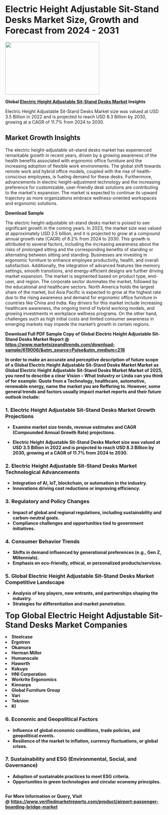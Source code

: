 <H1>Electric Height Adjustable Sit-Stand Desks Market Size, Growth and Forecast from 2024 - 2031</H1><img class="aligncenter size-medium wp-image-584254" src="https://thirdeyenews.in/wp-content/uploads/2024/09/Global-Market-Research-300x168.jpeg" alt="" width="300" height="168" /><p><strong>Global&nbsp;<a href="https://www.marketsizeandtrends.com/download-sample/619006/&amp;utm_source=Pulse&amp;utm_medium=218">Electric Height Adjustable Sit-Stand Desks Market</a> Insights</strong></p><p>Electric Height Adjustable Sit-Stand Desks Market size was valued at USD 3.5 Billion in 2022 and is projected to reach USD 8.3 Billion by 2030, growing at a CAGR of 11.7% from 2024 to 2030.</p><p><h2>Market Growth Insights</h2> <p>The electric height-adjustable sit-stand desks market has experienced remarkable growth in recent years, driven by a growing awareness of the health benefits associated with ergonomic office furniture and the increasing adoption of flexible work environments. The global shift towards remote work and hybrid office models, coupled with the rise of health-conscious employees, is fueling demand for these desks. Furthermore, advancements in electric height-adjustment technology and the increasing preference for customizable, user-friendly desk solutions are contributing to the market's expansion. The market is expected to continue its upward trajectory as more organizations embrace wellness-oriented workspaces and ergonomic solutions.</p> <p><strong>Download Sample</strong></p> <p>The electric height-adjustable sit-stand desks market is poised to see significant growth in the coming years. In 2023, the market size was valued at approximately USD 2.5 billion, and it is projected to grow at a compound annual growth rate (CAGR) of 8.2% from 2024 to 2030. This growth is attributed to several factors, including the increasing awareness about the risks of prolonged sitting and the corresponding benefits of standing or alternating between sitting and standing. Businesses are investing in ergonomic furniture to enhance employee productivity, health, and overall satisfaction. Additionally, the integration of advanced features like memory settings, smooth transitions, and energy-efficient designs are further driving market expansion. The market is segmented based on product type, end-user, and region. The corporate sector dominates the market, followed by the educational and healthcare sectors. North America holds the largest share of the market, but Asia Pacific is expected to grow at the highest rate due to the rising awareness and demand for ergonomic office furniture in countries like China and India. Key drivers for this market include increasing healthcare awareness, the ongoing trend of hybrid working models, and growing investments in workplace wellness programs. On the other hand, challenges such as high initial costs and limited consumer awareness in emerging markets may impede the market’s growth in certain regions. <p><strong></p><p><span class=""><strong>Download Full PDF Sample Copy of Global Electric Height Adjustable Sit-Stand Desks Market Report</strong> @ <a href="https://www.marketsizeandtrends.com/download-sample/619006/&amp;utm_source=Pulse&amp;utm_medium=218" target="_blank">https://www.marketsizeandtrends.com/download-sample/619006/&amp;utm_source=Pulse&amp;utm_medium=218</a></span></p><p>In order to make an accurate and perceptive description of future scope of a Global&nbsp;Electric Height Adjustable Sit-Stand Desks Market Market as Global&nbsp;Electric Height Adjustable Sit-Stand Desks Market Market of 2025, you need to describe a clear Vision &ndash; What Industry or Linda can you think of for example: Quote from a Technology, healthcare, automotive, renewable energy, name the market you are Reffering to. However, some general trends and factors usually impact market reports and their future outlook include:</p><h3>1.&nbsp;<strong>Electric Height Adjustable Sit-Stand Desks Market Growth Projections</strong></h3><ul><li>Examine market size trends, revenue estimates and CAGR (Compounded Annual Growth Rate) projections.</li><li><p>Electric Height Adjustable Sit-Stand Desks Market size was valued at USD 3.5 Billion in 2022 and is projected to reach USD 8.3 Billion by 2030, growing at a CAGR of 11.7% from 2024 to 2030.</p></li></ul><h3>2.&nbsp;<strong>Electric Height Adjustable Sit-Stand Desks Market Technological Advancements</strong></h3><ul><li>Integration of AI, IoT, blockchain, or automation in the industry.</li><li>Innovations driving cost reductions or improving efficiency.</li></ul><h3>3.&nbsp;<strong>Regulatory and Policy Changes</strong></h3><ul><li>Impact of global and regional regulations, including sustainability and carbon-neutral goals.</li><li>Compliance challenges and opportunities tied to government initiatives.</li></ul><h3>4.&nbsp;<strong>Consumer Behavior Trends</strong></h3><ul><li>Shifts in demand influenced by generational preferences (e.g., Gen Z, Millennials).</li><li>Emphasis on eco-friendly, ethical, or personalized products/services.</li></ul><h3>5.&nbsp;<strong>Global Electric Height Adjustable Sit-Stand Desks Market Competitive Landscape</strong></h3><ul><li>Analysis of key players, new entrants, and partnerships shaping the industry.</li><li>Strategies for differentiation and market penetration.</li></ul><p data-pm-slice="1 1 []"><span style="color: inherit; font-family: inherit; font-size: 25px;">Top Global Electric Height Adjustable Sit-Stand Desks Market Companies</span></p><div class="" data-test-id=""><p><li>Steelcase</li><li> Ergotron</li><li> Okamura</li><li> Herman Miller</li><li> Humanscale</li><li> Haworth</li><li> Kokuyo</li><li> HNI Corporation</li><li> Workrite Ergonomics</li><li> Kinnarps</li><li> Global Furniture Group</li><li> Vari</li><li> Teknion</li><li> KI</li></p></div><h3>6.&nbsp;<strong>Economic and Geopolitical Factors</strong></h3><ul><li>Influence of global economic conditions, trade policies, and geopolitical events.</li><li>Resilience of the market to inflation, currency fluctuations, or global crises.</li></ul><h3>7.&nbsp;<strong>Sustainability and ESG (Environmental, Social, and Governance)</strong></h3><ul><li>Adoption of sustainable practices to meet ESG criteria.</li><li>Opportunities in green technologies and circular economy principles.</li></ul><h2><strong style="font-size: 14px;">For More Information or Query, Visit @&nbsp;</strong><a style="background-color: #ffffff; font-size: 14px;" href="https://www.marketsizeandtrends.com/report/electric-height-adjustable-sit-stand-desks-market/" target="_blank">https://www.verifiedmarketreports.com/product/airport-passenger-boarding-bridge-market</a></h2>
